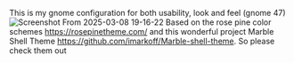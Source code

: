This is my gnome configuration for both usability, look and feel (gnome 47)
![Screenshot From 2025-03-08 19-16-22](https://github.com/user-attachments/assets/1673dd86-5e2e-48d9-8dcc-988ff9285027)
Based on the rose pine color schemes https://rosepinetheme.com/ and this wonderful project Marble Shell Theme https://github.com/imarkoff/Marble-shell-theme. So please check them out
